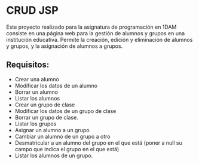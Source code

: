 # CRUD JSP

Este proyecto realizado para la asignatura de programación en 1DAM consiste en una página web para la gestión de alumnos y grupos en una institución educativa. 
Permite la creación, edición y eliminación de alumnos y grupos, y la asignación de alumnos a grupos.

## Requisitos: 
 - Crear una alumno
 - Modificar los datos de un alumno
 - Borrar un alumno
 - Listar los alumnos
 - Crear un grupo de clase
 - Modificar los datos de un grupo de clase
 - Borrar un grupo de clase.
 - Listar los grupos
 - Asignar un alumno a un grupo
 - Cambiar un alumno de un grupo a otro
 - Desmatricular a un alumno del grupo en el que está (poner a null su campo que indica el grupo en el que está)
 - Listar los alumnos de un grupo.
